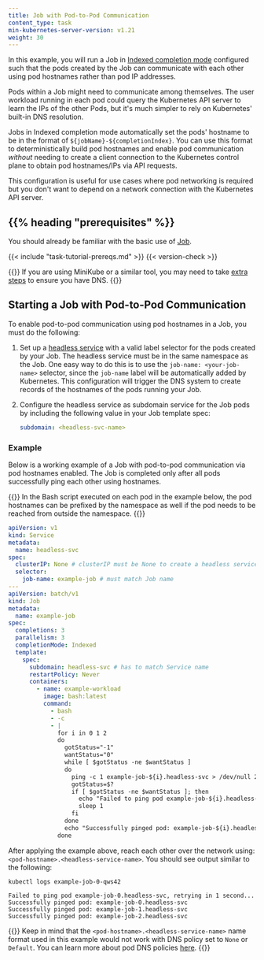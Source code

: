 ```yaml
---
title: Job with Pod-to-Pod Communication
content_type: task
min-kubernetes-server-version: v1.21
weight: 30
---
```


<!-- overview -->

In this example, you will run a Job in [Indexed completion mode](/blog/2021/04/19/introducing-indexed-jobs/) configured such that
the pods created by the Job can communicate with each other using pod hostnames rather than pod IP addresses.

Pods within a Job might need to communicate among themselves. The user workload running in each pod could query the Kubernetes API server
to learn the IPs of the other Pods, but it's much simpler to rely on Kubernetes' built-in DNS resolution.

Jobs in Indexed completion mode automatically set the pods' hostname to be in the format of
`${jobName}-${completionIndex}`. You can use this format to deterministically build
pod hostnames and enable pod communication _without_ needing to create a client connection to
the Kubernetes control plane to obtain pod hostnames/IPs via API requests.

This configuration is useful
for use cases where pod networking is required but you don't want to depend on a network
connection with the Kubernetes API server.

## {{% heading "prerequisites" %}}

You should already be familiar with the basic use of [Job](/docs/concepts/workloads/controllers/job/).

{{< include "task-tutorial-prereqs.md" >}} {{< version-check >}}

{{<note>}}
If you are using MiniKube or a similar tool, you may need to take
[extra steps](https://minikube.sigs.k8s.io/docs/handbook/addons/ingress-dns/)
to ensure you have DNS.
{{</note>}}

<!-- steps -->

## Starting a Job with Pod-to-Pod Communication

To enable pod-to-pod communication using pod hostnames in a Job, you must do the following:

1. Set up a [headless service](/docs/concepts/services-networking/service/#headless-services)
   with a valid label selector for the pods created by your Job. The headless service must be in the same namespace as
   the Job. One easy way to do this is to use the `job-name: <your-job-name>` selector, since the `job-name` label will be automatically added by Kubernetes. This configuration will trigger the DNS system to create records of the hostnames of
   the pods running your Job.

2. Configure the headless service as subdomain service for the Job pods by including the following value in your Job template spec:

   ```yaml
   subdomain: <headless-svc-name>
   ```

### Example

Below is a working example of a Job with pod-to-pod communication via pod hostnames enabled.
The Job is completed only after all pods successfully ping each other using hostnames.

{{<note>}}
In the Bash script executed on each pod in the example below, the pod hostnames can be prefixed
by the namespace as well if the pod needs to be reached from outside the namespace.
{{</note>}}

```yaml
apiVersion: v1
kind: Service
metadata:
  name: headless-svc
spec:
  clusterIP: None # clusterIP must be None to create a headless service
  selector:
    job-name: example-job # must match Job name
---
apiVersion: batch/v1
kind: Job
metadata:
  name: example-job
spec:
  completions: 3
  parallelism: 3
  completionMode: Indexed
  template:
    spec:
      subdomain: headless-svc # has to match Service name
      restartPolicy: Never
      containers:
        - name: example-workload
          image: bash:latest
          command:
            - bash
            - -c
            - |
              for i in 0 1 2
              do
                gotStatus="-1"
                wantStatus="0"             
                while [ $gotStatus -ne $wantStatus ]
                do                                       
                  ping -c 1 example-job-${i}.headless-svc > /dev/null 2>&1
                  gotStatus=$?                
                  if [ $gotStatus -ne $wantStatus ]; then
                    echo "Failed to ping pod example-job-${i}.headless-svc, retrying in 1 second..."
                    sleep 1
                  fi
                done                                                         
                echo "Successfully pinged pod: example-job-${i}.headless-svc"
              done
```

After applying the example above, reach each other over the network
using: `<pod-hostname>.<headless-service-name>`. You should see output similar to the following:

```shell
kubectl logs example-job-0-qws42
```

```
Failed to ping pod example-job-0.headless-svc, retrying in 1 second...
Successfully pinged pod: example-job-0.headless-svc
Successfully pinged pod: example-job-1.headless-svc
Successfully pinged pod: example-job-2.headless-svc
```

{{<note>}}
Keep in mind that the `<pod-hostname>.<headless-service-name>` name format used
in this example would not work with DNS policy set to `None` or `Default`.
You can learn more about pod DNS policies [here](/docs/concepts/services-networking/dns-pod-service/#pod-s-dns-policy).
{{</note>}}
